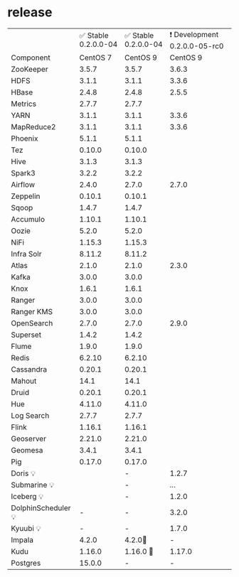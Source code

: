 # release

<table>
    <tr>
        <td></td>
        <td>✅ Stable 0.2.0.0-04</td>
        <td>✅ Stable 0.2.0.0-04</td>
        <td>❗ Development 0.2.0.0-05-rc0</td>
    </tr>
    <tr>
        <td>Component</td>
        <td>CentOS 7</td>
        <td>CentOS 9</td>
        <td>CentOS 9</td>
    </tr>
    <tr>
        <td>ZooKeeper</td>
        <td>3.5.7</td>
        <td>3.5.7</td>
        <td>3.6.3</td>
    </tr>
    <tr>
        <td>HDFS</td>
        <td>3.1.1</td>
        <td>3.1.1</td>
        <td>3.3.6</td>
    </tr>
    <tr>
        <td>HBase</td>
        <td>2.4.8</td>
        <td>2.4.8</td>
        <td>2.5.5</td>
    </tr>
    <tr>
        <td>Metrics</td>
        <td>2.7.7</td>
        <td>2.7.7</td>
        <td></td>
    </tr>
    <tr>
        <td>YARN</td>
        <td>3.1.1</td>
        <td>3.1.1</td>
        <td>3.3.6</td>
    </tr>
    <tr>
        <td>MapReduce2</td>
        <td>3.1.1</td>
        <td>3.1.1</td>
        <td>3.3.6</td>
    </tr>
    <tr>
        <td>Phoenix</td>
        <td>5.1.1</td>
        <td>5.1.1</td>
        <td></td>
    </tr>
    <tr>
        <td>Tez</td>
        <td>0.10.0</td>
        <td>0.10.0</td>
        <td></td>
    </tr>
    <tr>
        <td>Hive</td>
        <td>3.1.3</td>
        <td>3.1.3</td>
        <td></td>
    </tr>
    <tr>
        <td>Spark3</td>
        <td>3.2.2</td>
        <td>3.2.2</td>
        <td></td>
    </tr>
    <tr>
        <td>Airflow</td>
        <td>2.4.0</td>
        <td>2.7.0</td>
        <td>2.7.0</td>
    </tr>
    <tr>
        <td>Zeppelin</td>
        <td>0.10.1</td>
        <td>0.10.1</td>
        <td></td>
    </tr>
    <tr>
        <td>Sqoop</td>
        <td>1.4.7</td>
        <td>1.4.7</td>
        <td></td>
    </tr>
    <tr>
        <td>Accumulo</td>
        <td>1.10.1</td>
        <td>1.10.1</td>
        <td></td>
    </tr>
    <tr>
        <td>Oozie</td>
        <td>5.2.0</td>
        <td>5.2.0</td>
        <td></td>
    </tr>
    <tr>
        <td>NiFi</td>
        <td>1.15.3</td>
        <td>1.15.3</td>
        <td></td>
    </tr>
    <tr>
        <td>Infra Solr</td>
        <td>8.11.2</td>
        <td>8.11.2</td>
        <td></td>
    </tr>
    <tr>
        <td>Atlas</td>
        <td>2.1.0</td>
        <td>2.1.0</td>
        <td>2.3.0</td>
    </tr>
    <tr>
        <td>Kafka</td>
        <td>3.0.0</td>
        <td>3.0.0</td>
        <td></td>
    </tr>
    <tr>
        <td>Knox</td>
        <td>1.6.1</td>
        <td>1.6.1</td>
        <td></td>
    </tr>
    <tr>
        <td>Ranger</td>
        <td>3.0.0</td>
        <td>3.0.0</td>
        <td></td>
    </tr>
    <tr>
        <td>Ranger KMS</td>
        <td>3.0.0</td>
        <td>3.0.0</td>
        <td></td>
    </tr>
    <tr>
        <td>OpenSearch</td>
        <td>2.7.0</td>
        <td>2.7.0</td>
        <td>2.9.0</td>
    </tr>
    <tr>
        <td>Superset</td>
        <td>1.4.2</td>
        <td>1.4.2</td>
        <td></td>
    </tr>
    <tr>
        <td>Flume</td>
        <td>1.9.0</td>
        <td>1.9.0</td>
        <td></td>
    </tr>
    <tr>
        <td>Redis</td>
        <td>6.2.10</td>
        <td>6.2.10</td>
        <td></td>
    </tr>
    <tr>
        <td>Cassandra</td>
        <td>0.20.1</td>
        <td>0.20.1</td>
        <td></td>
    </tr>
    <tr>
        <td>Mahout</td>
        <td>14.1</td>
        <td>14.1</td>
        <td></td>
    </tr>
    <tr>
        <td>Druid</td>
        <td>0.20.1</td>
        <td>0.20.1</td>
        <td></td>
    </tr>
    <tr>
        <td>Hue</td>
        <td>4.11.0</td>
        <td>4.11.0</td>
        <td></td>
    </tr>
    <tr>
        <td>Log Search</td>
        <td>2.7.7</td>
        <td>2.7.7</td>
        <td></td>
    </tr>
    <tr>
        <td>Flink</td>
        <td>1.16.1</td>
        <td>1.16.1</td>
        <td></td>
    </tr>
    <tr>
        <td>Geoserver</td>
        <td>2.21.0</td>
        <td>2.21.0</td>
        <td></td>
    </tr>
    <tr>
        <td>Geomesa</td>
        <td>3.4.1</td>
        <td>3.4.1</td>
        <td></td>
    </tr>
    <tr>
        <td>Pig</td>
        <td>0.17.0</td>
        <td>0.17.0</td>
        <td></td>
    </tr>
    <tr>
        <td>Doris 💡</td>
        <td></td>
        <td>-</td>
        <td>1.2.7</td>
    </tr>
    <tr>
        <td>Submarine 💡</td>
        <td></td>
        <td>-</td>
        <td>...</td>
    </tr>
    <tr>
        <td>Iceberg 💡</td>
        <td></td>
        <td>-</td>
        <td>1.2.0</td>
    </tr>
    <tr>
        <td>DolphinScheduler 💡</td>
        <td>-</td>
        <td>-</td>
        <td>3.2.0</td>
    </tr>
    <tr>
        <td>Kyuubi 💡</td>
        <td>-</td>
        <td>-</td>
        <td>1.7.0</td>
    </tr>
    <tr>
        <td>Impala</td>
        <td>4.2.0</td>
        <td>4.2.0📌</td>
        <td>-</td>
    </tr>
    <tr>
        <td>Kudu</td>
        <td>1.16.0 </td>
        <td>1.16.0 📌</td>
        <td>1.17.0 </td>
    </tr>
      <tr>
        <td>Postgres</td>
        <td>15.0.0</td>
        <td>-</td>
        <td>-</td>
    </tr>

  
</table>



